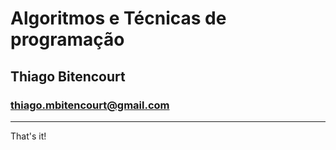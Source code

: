 # Algoritmos e Técnicas de programação

## Thiago Bitencourt
### thiago.mbitencourt@gmail.com
---

That's it!
